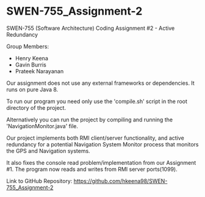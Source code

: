 # SWEN-755_Assignment-2
SWEN-755 (Software Architecture) Coding Assignment #2 - Active Redundancy

Group Members:
- Henry Keena
- Gavin Burris
- Prateek Narayanan

Our assignment does not use any external frameworks or dependencies. It runs on pure Java 8.

To run our program you need only use the 'compile.sh' script in the root directory of the project.

Alternatively you can run the project by compiling and running the 'NavigationMonitor.java' file.

Our project implements both RMI client/server functionality, and active redundancy for a potential Navigation System Monitor process that monitors the GPS and Navigation systems.

It also fixes the console read problem/implementation from our Assignment #1. The program now reads and writes from RMI server ports(1099).

Link to GitHub Repository: https://github.com/hkeena98/SWEN-755_Assignment-2